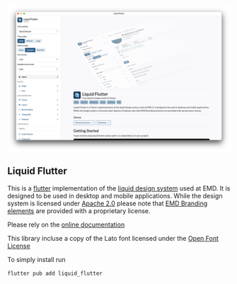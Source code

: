 <p align="center">
<img width="800" src="desktop_screenshot.png" />
</p>

## Liquid Flutter

This is a [flutter](https://flutter.dev) implementation of the [liquid design system](https://liquid.emd.design) used at EMD. It is designed to be used in desktop and mobile applications.
While the design system is licensed under [Apache 2.0](./LICENSE) please note that [EMD Branding elements](https://github.com/emdgroup-liquid/liquid-flutter-emd-theme) are provided with a proprietary license.

Please rely on the [online documentation](https://emdgroup-liquid.github.io/liquid-flutter/)

This library incluse a copy of the Lato font licensed under the [Open Font License](https://fonts.google.com/specimen/Lato/license)

To simply install run

```sh
flutter pub add liquid_flutter
```
